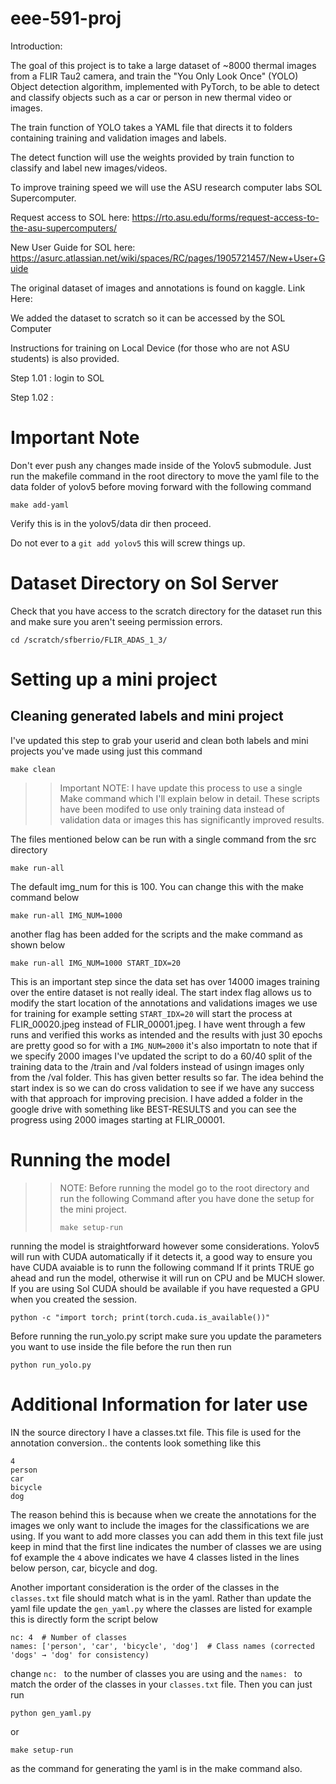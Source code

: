 # eee-591-proj
Introduction:

The goal of this project is to take a large dataset of ~8000 thermal images from a FLIR Tau2 camera, and train the "You Only Look Once" (YOLO) Object detection algorithm, implemented with PyTorch, to be able to detect and classify objects such as a car or person in new thermal video or images. 

The train function of YOLO takes a YAML file that directs it to folders containing training and validation images and labels.

The detect function will use the weights provided by train function to classify and label new images/videos.

To improve training speed we will use the ASU research computer labs SOL Supercomputer.

Request access to SOL here: https://rto.asu.edu/forms/request-access-to-the-asu-supercomputers/

New User Guide for SOL here: https://asurc.atlassian.net/wiki/spaces/RC/pages/1905721457/New+User+Guide


The original dataset of images and annotations is found on kaggle. Link Here:

We added the dataset to scratch so it can be accessed by the SOL Computer

Instructions for training on Local Device (for those who are not ASU students) is also provided.

Step 1.01 : login to SOL

Step 1.02 : 


# Important Note 

Don't ever push any changes made inside of the Yolov5 submodule. Just run the makefile command in the root directory to move the yaml file to the data folder of yolov5 before moving forward with the following command 

```
make add-yaml
```

Verify this is in the yolov5/data dir then proceed. 

Do not ever to a `git add yolov5` this will screw things up. 

# Dataset Directory on Sol Server
Check that you have access to the scratch directory for the dataset run this and make sure you aren't seeing permission errors. 

```
cd /scratch/sfberrio/FLIR_ADAS_1_3/
```

# Setting up a mini project

## Cleaning generated labels and mini project
I've updated this step to grab your userid and clean both labels and mini projects you've made using just this command 

```
make clean
```

>> Important NOTE:
>> I have update this process to use a single Make command which I'll explain below in detail. These scripts have been modifed to use only training data instead of validation data or images this has significantly improved results.

The files mentioned below can be run with a single command from the src directory

```
make run-all
```
The default img_num for this is 100. You can change this with the make command below 

```
make run-all IMG_NUM=1000
```

another flag has been added for the scripts and the make command as shown below

```
make run-all IMG_NUM=1000 START_IDX=20
```

This is an important step since the data set has over 14000 images training over the entire dataset is not really ideal. The start index flag allows us to modify the start location of the annotations and validations images we use for training for example setting `START_IDX=20` will start the process at FLIR_00020.jpeg instead of FLIR_00001.jpeg. I have went through a few runs and verified this works as intended and the results with just 30 epochs are pretty good so for with a `IMG_NUM=2000` it's also importatn to note that if we specify 2000 images I've updated the script to do a 60/40 split of the training data to the /train and /val folders instead of usingn images only from the /val folder. This has given better results so far. The idea behind the start index is so we can do cross validation to see if we have any success with that approach for improving precision. I have added a folder in the google drive with something like BEST-RESULTS and you can see the progress using 2000 images starting at FLIR_00001. 



# Running the model 

>> NOTE: Before running the model go to the root directory and run the following Command after you have done the setup for the mini project.
>> ```
>> make setup-run
>> ```

running the model is straightforward however some considerations. Yolov5 will run with CUDA automatically if it detects it, a good way to ensure you have CUDA avaiable is to runn the following command If it prints TRUE go ahead and run the model, otherwise it will run on CPU and be MUCH slower. If you are using Sol CUDA should be available if you have requested a GPU when you created the session. 

```
python -c "import torch; print(torch.cuda.is_available())"
```

Before running the run_yolo.py script make sure you update the parameters you want to use inside the file before the run then run 

```
python run_yolo.py
```

# Additional Information for later use 
IN the source directory I have a classes.txt file. This file is used for the annotation conversion.. the contents look something like this 

```
4
person
car
bicycle
dog
```

The reason behind this is because when we create the annotations for the images we only want to include the images for the classifications we are using. If you want to add more classes you can add them in this text file just keep in mind that the first line indicates the number of classes we are using fof example the `4` above indicates we have 4 classes listed in the lines below person, car, bicycle and dog. 

Another important consideration is the order of the classes in the `classes.txt` file should match what is in the yaml. Rather than update the yaml file update the `gen_yaml.py` where the classes are listed for example this is directly form the script below 

```
nc: 4  # Number of classes
names: ['person', 'car', 'bicycle', 'dog']  # Class names (corrected 'dogs' → 'dog' for consistency)
```

change `nc: ` to the number of classes you are using and the `names: ` to match the order of the classes in your `classes.txt` file. Then you can just run 

```
python gen_yaml.py
```

or 

```
make setup-run
```

as the command for generating the yaml is in the make command also. 
